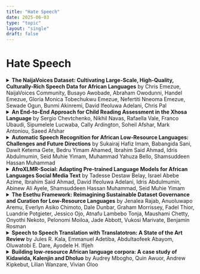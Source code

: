 ```yaml
---
title: "Hate Speech"
date: 2025-06-03
type: "topic"
layout: "single"
draft: false
---
```


# Hate Speech

<details>
<summary><strong>The NaijaVoices Dataset: Cultivating Large-Scale, High-Quality,
  Culturally-Rich Speech Data for African Languages</strong> by Chris Emezue, NaijaVoices Community, Busayo Awobade, Abraham Owodunni, Handel Emezue, Gloria Monica Tobechukwu Emezue, Nefertiti Nneoma Emezue, Sewade Ogun, Bunmi Akinremi, David Ifeoluwa Adelani, Chris Pal</summary>

- **Published**: May 26, 2025 at 10:53 PM UTC  
- **PDF**: [Download PDF](http://arxiv.org/pdf/2505.20564v2)  
- **arXiv ID**: 2505.20564v2  
- **Summary**: The development of high-performing, robust, and reliable speech technologies depends on large, high-quality datasets. However, African languages -- including our focus, Igbo, Hausa, and Yoruba -- remain under-represented due to insufficient data. Popular voice-enabled technologies do not support any of the 2000+ African languages, limiting accessibility for circa one billion people. While previous dataset efforts exist for the target languages, they lack the scale and diversity needed for robust speech models. To bridge this gap, we introduce the NaijaVoices dataset, a 1,800-hour speech-text dataset with 5,000+ speakers. We outline our unique data collection approach, analyze its acoustic diversity, and demonstrate its impact through finetuning experiments on automatic speech recognition, averagely achieving 75.86% (Whisper), 52.06% (MMS), and 42.33% (XLSR) WER improvements. These results highlight NaijaVoices' potential to advance multilingual speech processing for African languages.

</details>

<details>
<summary><strong>An End-to-End Approach for Child Reading Assessment in the Xhosa
  Language</strong> by Sergio Chevtchenko, Nikhil Navas, Rafaella Vale, Franco Ubaudi, Sipumelele Lucwaba, Cally Ardington, Soheil Afshar, Mark Antoniou, Saeed Afshar</summary>

- **Published**: May 23, 2025 at 12:59 AM UTC  
- **PDF**: [Download PDF](http://arxiv.org/pdf/2505.17371v2)  
- **arXiv ID**: 2505.17371v2  
- **Summary**: Child literacy is a strong predictor of life outcomes at the subsequent stages of an individual's life. This points to a need for targeted interventions in vulnerable low and middle income populations to help bridge the gap between literacy levels in these regions and high income ones. In this effort, reading assessments provide an important tool to measure the effectiveness of these programs and AI can be a reliable and economical tool to support educators with this task. Developing accurate automatic reading assessment systems for child speech in low-resource languages poses significant challenges due to limited data and the unique acoustic properties of children's voices. This study focuses on Xhosa, a language spoken in South Africa, to advance child speech recognition capabilities. We present a novel dataset composed of child speech samples in Xhosa. The dataset is available upon request and contains ten words and letters, which are part of the Early Grade Reading Assessment (EGRA) system. Each recording is labeled with an online and cost-effective approach by multiple markers and a subsample is validated by an independent EGRA reviewer. This dataset is evaluated with three fine-tuned state-of-the-art end-to-end models: wav2vec 2.0, HuBERT, and Whisper. The results indicate that the performance of these models can be significantly influenced by the amount and balancing of the available training data, which is fundamental for cost-effective large dataset collection. Furthermore, our experiments indicate that the wav2vec 2.0 performance is improved by training on multiple classes at a time, even when the number of available samples is constrained.

</details>

<details>
<summary><strong>Automatic Speech Recognition for African Low-Resource Languages:
  Challenges and Future Directions</strong> by Sukairaj Hafiz Imam, Babangida Sani, Dawit Ketema Gete, Bedru Yimam Ahamed, Ibrahim Said Ahmad, Idris Abdulmumin, Seid Muhie Yimam, Muhammad Yahuza Bello, Shamsuddeen Hassan Muhammad</summary>

- **Published**: May 16, 2025 at 08:57 PM UTC  
- **PDF**: [Download PDF](http://arxiv.org/pdf/2505.11690v1)  
- **arXiv ID**: 2505.11690v1  
- **Summary**: Automatic Speech Recognition (ASR) technologies have transformed human-computer interaction; however, low-resource languages in Africa remain significantly underrepresented in both research and practical applications. This study investigates the major challenges hindering the development of ASR systems for these languages, which include data scarcity, linguistic complexity, limited computational resources, acoustic variability, and ethical concerns surrounding bias and privacy. The primary goal is to critically analyze these barriers and identify practical, inclusive strategies to advance ASR technologies within the African context. Recent advances and case studies emphasize promising strategies such as community-driven data collection, self-supervised and multilingual learning, lightweight model architectures, and techniques that prioritize privacy. Evidence from pilot projects involving various African languages showcases the feasibility and impact of customized solutions, which encompass morpheme-based modeling and domain-specific ASR applications in sectors like healthcare and education. The findings highlight the importance of interdisciplinary collaboration and sustained investment to tackle the distinct linguistic and infrastructural challenges faced by the continent. This study offers a progressive roadmap for creating ethical, efficient, and inclusive ASR systems that not only safeguard linguistic diversity but also improve digital accessibility and promote socioeconomic participation for speakers of African languages.

</details>

<details>
<summary><strong>AfroXLMR-Social: Adapting Pre-trained Language Models for African
  Languages Social Media Text</strong> by Tadesse Destaw Belay, Israel Abebe Azime, Ibrahim Said Ahmad, David Ifeoluwa Adelani, Idris Abdulmumin, Abinew Ali Ayele, Shamsuddeen Hassan Muhammad, Seid Muhie Yimam</summary>

- **Published**: March 24, 2025 at 12:06 AM UTC  
- **PDF**: [Download PDF](http://arxiv.org/pdf/2503.18247v2)  
- **arXiv ID**: 2503.18247v2  
- **Summary**: Language models built from various sources are the foundation of today's NLP progress. However, for many low-resource languages, the diversity of domains is often limited -- more biased to a religious domain, which impacts their performance when evaluated on distant and rapidly evolving domains such as social media. Domain adaptive pre-training (DAPT) and task-adaptive pre-training (TAPT) are popular techniques to reduce this bias through continual pre-training for BERT-based models, but they have not been explored for African multilingual encoders. In this paper, we explore DAPT and TAPT continual pertaining approaches for the African languages social media domain. We introduce AfriSocial-a large-scale social media and news domain corpus for continual pre-training on several African languages. Leveraging AfriSocial, we show that DAPT consistently improves performance on three subjective tasks: sentiment analysis, multi-label emotion, and hate speech classification, covering 19 languages from 1% to 30% F1 score. Similarly, leveraging TAPT on one task data improves performance on other related tasks. For example, training with unlabeled sentiment data (source) for a fine-grained emotion classification task (target) improves the baseline results by an F1 score ranging from 0.55% to 15.11%. Combining these two methods (i.e. DAPT + TAPT) further improves the overall performance.

</details>

<details>
<summary><strong>The Esethu Framework: Reimagining Sustainable Dataset Governance and
  Curation for Low-Resource Languages</strong> by Jenalea Rajab, Anuoluwapo Aremu, Everlyn Asiko Chimoto, Dale Dunbar, Graham Morrissey, Fadel Thior, Luandrie Potgieter, Jessico Ojo, Atnafu Lambebo Tonja, Maushami Chetty, Onyothi Nekoto, Pelonomi Moiloa, Jade Abbott, Vukosi Marivate, Benjamin Rosman</summary>

- **Published**: February 21, 2025 at 08:12 PM UTC  
- **PDF**: [Download PDF](http://arxiv.org/pdf/2502.15916v1)  
- **arXiv ID**: 2502.15916v1  
- **Summary**: This paper presents the Esethu Framework, a sustainable data curation framework specifically designed to empower local communities and ensure equitable benefit-sharing from their linguistic resources. This framework is supported by the Esethu license, a novel community-centric data license. As a proof of concept, we introduce the Vuk'uzenzele isiXhosa Speech Dataset (ViXSD), an open-source corpus developed under the Esethu Framework and License. The dataset, containing read speech from native isiXhosa speakers enriched with demographic and linguistic metadata, demonstrates how community-driven licensing and curation principles can bridge resource gaps in automatic speech recognition (ASR) for African languages while safeguarding the interests of data creators. We describe the framework guiding dataset development, outline the Esethu license provisions, present the methodology for ViXSD, and present ASR experiments validating ViXSD's usability in building and refining voice-driven applications for isiXhosa.

</details>

<details>
<summary><strong>Speech to Speech Translation with Translatotron: A State of the Art
  Review</strong> by Jules R. Kala, Emmanuel Adetiba, Abdultaofeek Abayom, Oluwatobi E. Dare, Ayodele H. Ifijeh</summary>

- **Published**: February 09, 2025 at 06:15 PM UTC  
- **PDF**: [Download PDF](http://arxiv.org/pdf/2502.05980v2)  
- **arXiv ID**: 2502.05980v2  
- **Summary**: A cascade-based speech-to-speech translation has been considered a benchmark for a very long time, but it is plagued by many issues, like the time taken to translate a speech from one language to another and compound errors. These issues are because a cascade-based method uses a combination of methods such as speech recognition, speech-to-text translation, and finally, text-to-speech translation. Translatotron, a sequence-to-sequence direct speech-to-speech translation model was designed by Google to address the issues of compound errors associated with cascade model. Today there are 3 versions of the Translatotron model: Translatotron 1, Translatotron 2, and Translatotron3. The first version was designed as a proof of concept to show that a direct speech-to-speech translation was possible, it was found to be less effective than the cascade model but was producing promising results. Translatotron2 was an improved version of Translatotron 1 with results similar to the cascade model. Translatotron 3 the latest version of the model is better than the cascade model at some points. In this paper, a complete review of speech-to-speech translation will be presented, with a particular focus on all the versions of Translatotron models. We will also show that Translatotron is the best model to bridge the language gap between African Languages and other well-formalized languages.

</details>

<details>
<summary><strong>Building low-resource African language corpora: A case study of
  Kidawida, Kalenjin and Dholuo</strong> by Audrey Mbogho, Quin Awuor, Andrew Kipkebut, Lilian Wanzare, Vivian Oloo</summary>

- **Published**: January 19, 2025 at 10:17 AM UTC  
- **PDF**: [Download PDF](http://arxiv.org/pdf/2501.11003v1)  
- **arXiv ID**: 2501.11003v1  
- **Summary**: Natural Language Processing is a crucial frontier in artificial intelligence, with broad applications in many areas, including public health, agriculture, education, and commerce. However, due to the lack of substantial linguistic resources, many African languages remain underrepresented in this digital transformation. This paper presents a case study on the development of linguistic corpora for three under-resourced Kenyan languages, Kidaw'ida, Kalenjin, and Dholuo, with the aim of advancing natural language processing and linguistic research in African communities. Our project, which lasted one year, employed a selective crowd-sourcing methodology to collect text and speech data from native speakers of these languages. Data collection involved (1) recording conversations and translation of the resulting text into Kiswahili, thereby creating parallel corpora, and (2) reading and recording written texts to generate speech corpora. We made these resources freely accessible via open-research platforms, namely Zenodo for the parallel text corpora and Mozilla Common Voice for the speech datasets, thus facilitating ongoing contributions and access for developers to train models and develop Natural Language Processing applications. The project demonstrates how grassroots efforts in corpus building can support the inclusion of African languages in artificial intelligence innovations. In addition to filling resource gaps, these corpora are vital in promoting linguistic diversity and empowering local communities by enabling Natural Language Processing applications tailored to their needs. As African countries like Kenya increasingly embrace digital transformation, developing indigenous language resources becomes essential for inclusive growth. We encourage continued collaboration from native speakers and developers to expand and utilize these corpora.

</details>


